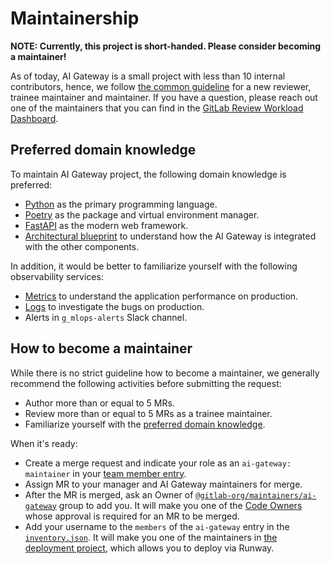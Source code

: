 # Maintainership

**NOTE: Currently, this project is short-handed. Please consider becoming a maintainer!**

As of today, AI Gateway is a small project with less than 10 internal contributors,
hence, we follow [the common guideline](https://handbook.gitlab.com/handbook/engineering/workflow/code-review/#maintainership-process-for-smaller-projects)
for a new reviewer, trainee maintainer and maintainer.
If you have a question, please reach out one of the maintainers that you can find in the [GitLab Review Workload Dashboard](https://gitlab-org.gitlab.io/gitlab-roulette/?currentProject=ai-gateway).

## Preferred domain knowledge

To maintain AI Gateway project, the following domain knowledge is preferred:

- [Python](https://www.python.org) as the primary programming language.
- [Poetry](https://python-poetry.org) as the package and virtual environment manager.
- [FastAPI](https://fastapi.tiangolo.com/) as the modern web framework.
- [Architectural blueprint](https://docs.gitlab.com/ee/architecture/blueprints/ai_gateway/) to understand how the AI Gateway is integrated with the other components.

In addition, it would be better to familiarize yourself with the following observability services:

- [Metrics](https://dashboards.gitlab.net/d/ai-gateway-main/ai-gateway3a-overview?orgId=1) to understand the application performance on production.
- [Logs](https://log.gprd.gitlab.net/app/r/s/zKEel) to investigate the bugs on production.
- Alerts in `g_mlops-alerts` Slack channel.

## How to become a maintainer

While there is no strict guideline how to become a maintainer, we generally recommend the following activities before submitting the request:

- Author more than or equal to 5 MRs.
- Review more than or equal to 5 MRs as a trainee maintainer.
- Familiarize yourself with the [preferred domain knowledge](#preferred-domain-knowledge).

When it's ready:

- Create a merge request and indicate your role as an `ai-gateway: maintainer` in your [team member entry](https://gitlab.com/gitlab-com/www-gitlab-com/blob/master/doc/team_database.md).
- Assign MR to your manager and AI Gateway maintainers for merge.
- After the MR is merged, ask an Owner of [`@gitlab-org/maintainers/ai-gateway`](https://gitlab.com/groups/gitlab-org/maintainers/ai-gateway/-/group_members?with_inherited_permissions=exclude) group to add you. It will make you one of the [Code Owners](https://gitlab.com/gitlab-org/modelops/applied-ml/code-suggestions/ai-assist/-/blob/main/.gitlab/CODEOWNERS?ref_type=heads) whose approval is required for an MR to be merged.
- Add your username to the `members` of the `ai-gateway` entry in the [`inventory.json`](https://gitlab.com/gitlab-com/gl-infra/platform/runway/provisioner/-/blob/main/inventory.json?ref_type=heads). It will make you one of the maintainers in [the deployment project](https://gitlab.com/gitlab-com/gl-infra/platform/runway/deployments/ai-gateway), which allows you to deploy via Runway.
